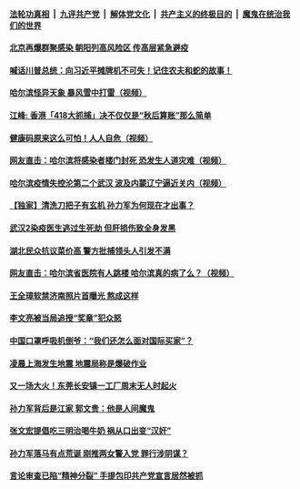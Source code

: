 ####  [法轮功真相](../../../../basic/blob/master/README.md?t=04210901) &nbsp;|&nbsp; [九评共产党](../../../../9ping.md/blob/master/README.md?t=04210901) &nbsp;|&nbsp; [解体党文化](../../../../jtdwh.md/blob/master/README.md?t=04210901)  &nbsp;|&nbsp; [共产主义的终极目的](../../../../gczydzjmd.md/blob/master/README.md?t=04210901) &nbsp;|&nbsp; [魔鬼在统治我们的世界](../../../../mgztzwmdsj.md/blob/master/README.md?t=04210901) 

#### [ 北京再爆群聚感染 朝阳列高风险区 传高层紧急避疫](../pages/soh5/369409.md?t=04210901) 
#### [喊话川普总统：向习近平摊牌机不可失！记住农夫和蛇的故事！](../pages/soh5/369403.md?t=04210901) 
#### [哈尔滨怪异天象  暴风雪中打雷（视频）](../pages/soh5/369370.md?t=04210901) 
#### [江峰: 香港「418大抓捕」决不仅仅是“秋后算账”那么简单](../pages/soh5/369364.md?t=04210901) 
#### [健康码原来这么可怕！人人自危（视频）](../pages/soh5/369250.md?t=04210901) 
#### [网友直击：哈尔滨将感染者楼门封死  恐发生人道灾难（视频）](../pages/soh5/369283.md?t=04210901) 
#### [哈尔滨疫情失控沦第二个武汉 波及内蒙辽宁逼近关内（视频）](../pages/soh5/369274.md?t=04210901) 
#### [【独家】清洗刀把子有玄机 孙力军为何现在才出事？](../pages/soh5/369259.md?t=04210901) 
#### [武汉2染疫医生逃过生死劫 但肝损伤致全身发黑](../pages/soh5/369256.md?t=04210901) 
#### [湖北民众抗议菜价高 警方批捕领头人引发不满](../pages/soh5/369220.md?t=04210901) 
#### [网友直击：哈尔滨省医院有人跳楼  哈尔滨真的病了么？（视频）](../pages/soh5/369235.md?t=04210901) 
#### [王全璋软禁济南照片首曝光 熬成这样](../pages/soh5/369217.md?t=04210901) 
#### [李文亮被当局追授“奖章”犯众怒](../pages/soh5/369196.md?t=04210901) 
#### [中国口罩呼吸机倒爷：“我们还怎么面对国际买家”？](../pages/soh5/369157.md?t=04210901) 
#### [凌晨上海发生地震 地震局称是爆破作业 ](../pages/soh5/369112.md?t=04210901) 
#### [又一场大火！东莞长安镇一工厂周末无人时起火](../pages/soh5/369082.md?t=04210901) 
#### [孙力军背后是江家 郭文贵：他是人间魔鬼](../pages/soh5/369067.md?t=04210901) 
#### [ 张文宏提倡吃三明治喝牛奶  祸从口出变“汉奸”](../pages/soh5/369049.md?t=04210901) 
#### [孙力军落马有点荒诞 刚推两女警入党 罪行涉阴谋？](../pages/soh5/369031.md?t=04210901) 
#### [言论审查已陷“精神分裂” 手提包印共产党宣言居然被抓](../pages/soh5/369019.md?t=04210901) 
